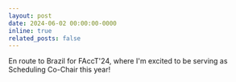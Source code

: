 ```yaml
---
layout: post
date: 2024-06-02 00:00:00-0000
inline: true
related_posts: false
---
```


En route to Brazil for FAccT'24, where I'm excited to be serving as Scheduling Co-Chair this year!